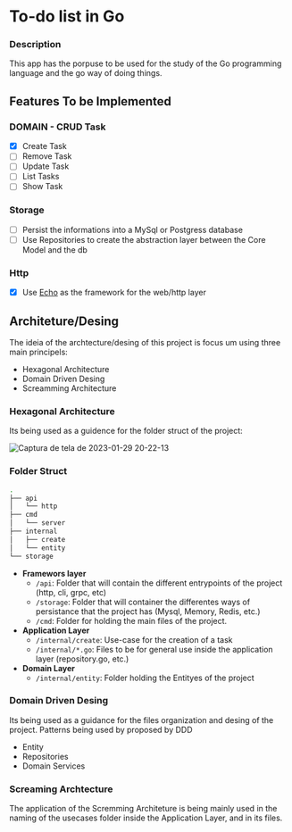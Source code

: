# To-do list in Go

### Description

This app has the porpuse to be used for the study of the Go programming language and the go way of doing things.

## Features To be Implemented

### DOMAIN - CRUD Task

- [x] Create Task
- [ ] Remove Task
- [ ] Update Task
- [ ] List Tasks
- [ ] Show Task

### Storage

- [ ] Persist the informations into a MySql or Postgress database
- [ ] Use Repositories to create the abstraction layer between the Core Model and the db

### Http

- [x] Use [Echo](https://echo.labstack.com/) as the framework for the web/http layer

## Architeture/Desing

The ideia of the archtecture/desing of this project is focus um using three main principels:

- Hexagonal Architecture
- Domain Driven Desing
- Screamming Architecture

### Hexagonal Architecture

Its being used as a guidence for the folder struct of the project:

![Captura de tela de 2023-01-29 20-22-13](https://user-images.githubusercontent.com/26884793/215372234-8433523b-5082-4335-854f-370a59c95586.png)

### Folder Struct
```bash
.
├── api
│   └── http
├── cmd
│   └── server
├── internal
│   ├── create
│   └── entity
└── storage
```
- **Framewors layer**
  - `/api`: Folder that will contain the different entrypoints of the project (http, cli, grpc, etc)
  - `/storage`: Folder that will container the differentes ways of persistance that the project has (Mysql, Memory, Redis, etc.)
  - `/cmd`: Folder for holding the main files of the project.
- **Application Layer**
  - `/internal/create`: Use-case for the creation of a task
  - `/internal/*.go`: Files to be for general use inside the application layer (repository.go, etc.)
- **Domain Layer**
  - `/internal/entity`: Folder holding the Entityes of the project 

### Domain Driven Desing

Its being used as a guidance for the files organization and desing of the project. Patterns being used by proposed by DDD

- Entity
- Repositories
- Domain Services

### Screaming Archtecture

The application of the Scremming Architeture is being mainly used in the naming of the usecases folder inside the Application Layer, and in its files.
